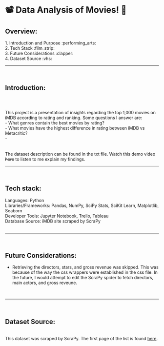 # :film_projector:	Data Analysis of Movies! :movie_camera:	

<h2><strong>Overview:</strong></h2>
1. Introduction and Purpose :performing_arts:	<br>
2. Tech Stack :film_strip:	<br>
3. Future Considerations :clapper:	<br>
4. Dataset Source :vhs:	
<br><hr><br>
<h2><strong>Introduction:</strong></h2>
<h3><br></h3>
This project is a presentation of insights regarding the top 1,000 movies on iMDB according to rating and ranking.
Some questions I answer are:<br>
- What genres contain the best movies by rating?<br>
- What movies have the highest difference in rating between iMDB vs Metacritic?<br>
-  
<br><br><br>
The dataset description can be found in the txt file. Watch this demo video <s>here</s> to listen to me explain my findings.
<br><hr><br>
<h2><strong>Tech stack:</strong></h2>
Languages: Python<br>
Libraries/Frameworks: Pandas, NumPy, SciPy Stats, SciKit Learn, Matplotlib, Seaborn<br>
Developer Tools: Jupyter Notebook, Trello, Tableau<br>
Database Source: iMDB site scraped by ScraPy</br>
<br><hr><br>
<h2><strong>Future Considerations:</strong></h2>
<ul>
<li>Retrieving the directors, stars, and gross revenue was skipped. This was because of the way the css wrappers were established in the css file. In the future, I would attempt to edit the ScraPy spider to fetch directors, main actors, and gross reveune.</li>
</ul>
<br><hr><br>
<h2><strong>Dataset Source:</strong></h2><br>
This dataset was scraped by ScraPy. The first page of the list is found <a href="https://www.imdb.com/search/title/?title_type=feature&num_votes=25000,&sort=user_rating,desc&view=advanced">here</a>.